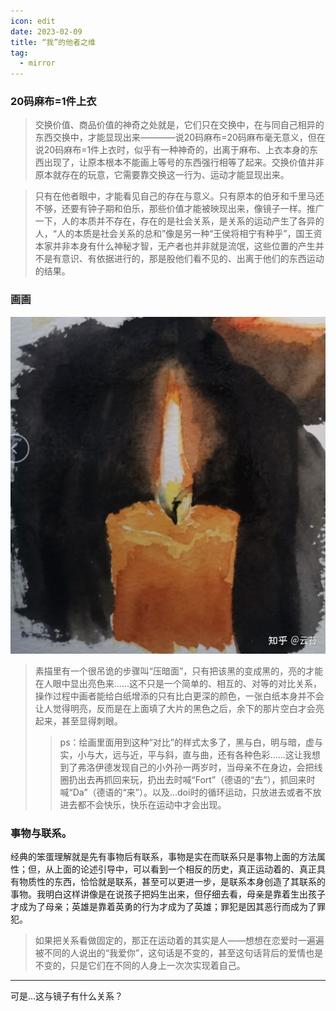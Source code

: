 ```yaml
---
icon: edit
date: 2023-02-09
title: “我”的他者之维
tag:
  - mirror
---
```


### 20码麻布=1件上衣

>交换价值、商品价值的神奇之处就是，它们只在交换中，在与同自己相异的东西交换中，才能显现出来————说20码麻布=20码麻布毫无意义，但在说20码麻布=1件上衣时，似乎有一种神奇的，出离于麻布、上衣本身的东西出现了，让原本根本不能画上等号的东西强行相等了起来。交换价值并非原本就存在的玩意，它需要靠交换这一行为、运动才能显现出来。

>只有在他者眼中，才能看见自己的存在与意义。只有原本的伯牙和千里马还不够，还要有钟子期和伯乐，那些价值才能被映现出来，像镜子一样。推广一下，人的本质并不存在，存在的是社会关系，是关系的运动产生了各异的人，“人的本质是社会关系的总和”像是另一种“王侯将相宁有种乎”，国王资本家并非本身有什么神秘才智，无产者也并非就是流氓，这些位置的产生并不是有意识、有依据进行的，那是股他们看不见的、出离于他们的东西运动的结果。

### 画画

![light-dark](./img/light-dark.jpg)

>素描里有一个很吊诡的步骤叫“压暗面”，只有把该黑的变成黑的，亮的才能在人眼中显出亮色来......这不只是一个简单的、相互的、对等的对比关系，操作过程中画者能给白纸增添的只有比白更深的颜色，一张白纸本身并不会让人觉得明亮，反而是在上面填了大片的黑色之后，余下的那片空白才会亮起来，甚至显得刺眼。
>>ps：绘画里面用到这种“对比”的样式太多了，黑与白，明与暗，虚与实，小与大，远与近，平与斜，直与曲，还有各种色彩......这让我想到了弗洛伊德发现自己的小外孙一两岁时，当母亲不在身边，会把线圈扔出去再抓回来玩，扔出去时喊“Fort”（德语的“去”），抓回来时喊“Da”（德语的“来”）。以及...doi时的循环运动，只放进去或者不放进去都不会快乐，快乐在运动中才会出现。

### 事物与联系。

经典的笨蛋理解就是先有事物后有联系，事物是实在而联系只是事物上面的方法属性；但，从上面的论述引导中，可以看到一个相反的历史，真正运动着的、真正具有物质性的东西，恰恰就是联系，甚至可以更进一步，是联系本身创造了其联系的事物。我明白这样讲像是在说孩子把妈生出来，但仔细去看，母亲是靠着生出孩子才成为了母亲；英雄是靠着英勇的行为才成为了英雄；罪犯是因其恶行而成为了罪犯。

>如果把关系看做固定的，那正在运动着的其实是人——想想在恋爱时一遍遍被不同的人说出的“我爱你”，这句话是不变的，甚至这句话背后的爱情也是不变的，只是它们在不同的人身上一次次实现着自己。

---

可是...这与镜子有什么关系？
